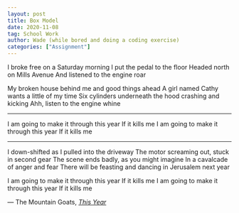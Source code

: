 ```yaml
---
layout: post
title: Box Model
date: 2020-11-08
tag: School Work
author: Wade (while bored and doing a coding exercise)
categories: ["Assignment"]
---
```


<link rel="stylesheet" href="\assets\css\overly_bm.css"/>

<div class="boxA">
  <p>
  I broke free on a Saturday morning
  I put the pedal to the floor
  Headed north on Mills Avenue
  And listened to the engine roar
  </p>

  <p>
  My broken house behind me and good things ahead
  A girl named Cathy wants a little of my time
  Six cylinders underneath the hood crashing and kicking
  Ahh, listen to the engine whine
  </p>
</div>

<hr>

<div class="boxB">
  <p>
    I am going to make it through this year
    If it kills me
    I am going to make it through this year
    If it kills me
  </p>
</div>

<hr>

<div class="boxC">
<p>
  I down-shifted as I pulled into the driveway
The motor screaming out, stuck in second gear
The scene ends badly, as you might imagine
In a cavalcade of anger and fear
There will be feasting and dancing in Jerusalem next year
</p>

<p>
  I am going to make it through this year
If it kills me
I am going to make it through this year
If it kills me
</p>
</div>
<footer>— The Mountain Goats, <a href="https://www.youtube.com/watch?v=ii6kJaGiRaI" target="_blank"><cite>This Year</cite></a></footer>
